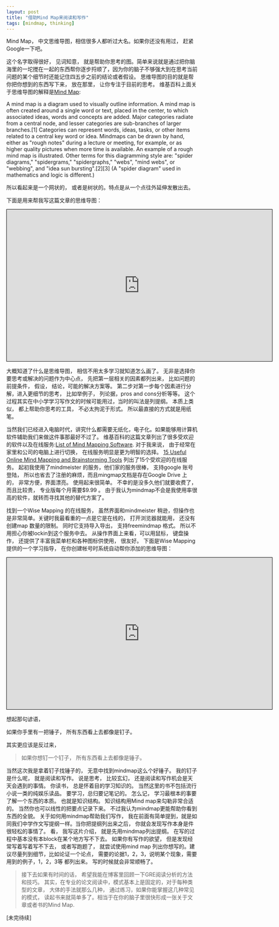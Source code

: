 ```yaml
---
layout: post
title: "借助Mind Map来阅读和写作"
tags: [mindmap, thinking]
---
```



Mind Map， 中文思维导图，相信很多人都听过大名。如果你还没有用过， 赶紧Google一下吧。 

这个名字取得很好， 见词知意， 就是帮助你思考的图。简单来说就是通过把你脑海里的一坨搅在一起的东西帮你逐步捋顺了，因为你的脑子不够强大到在思考当前问题的某个细节时还能记住四五步之前的结论或者假设。 思维导图的目的就是帮你把你想到的东西写下来， 放在那里， 让你专注于目前的思考。 
维基百科上面关于思维导图的解释是[Mind Map](http://en.wikipedia.org/wiki/Mind_map):

>
A mind map is a diagram used to visually outline information. A mind map is often created around a single word or text, placed in the center, to which associated ideas, words and concepts are added. Major categories radiate from a central node, and lesser categories are sub-branches of larger branches.[1] Categories can represent words, ideas, tasks, or other items related to a central key word or idea.
Mindmaps can be drawn by hand, either as "rough notes" during a lecture or meeting, for example, or as higher quality pictures when more time is available. An example of a rough mind map is illustrated.
Other terms for this diagramming style are: "spider diagrams," "spidergrams," "spidergraphs," "webs", "mind webs", or "webbing", and "idea sun bursting".[2][3] (A "spider diagram" used in mathematics and logic is different.)

所以看起来是一个网状的， 或者是树状的。特点是从一个点往外延伸发散出去。 


下面是用来帮我写这篇文章的思维导图： 

<iframe style="width:700px;height:400px;border: 1px
solid black" src="http://app.wisemapping.com/c/maps/93628/embed?zoom=1"> </iframe>

大概知道了什么是思维导图， 相信不用太多学习就知道怎么画了。 无非是选择你要思考或解决的问题作为中心点， 先把第一层相关的因素都列出来， 比如问题的前提条件， 假设， 结论，可能的解决方案等。 第二步对第一步每个因素进行分解，进入更细节的思考， 比如举例子， 列论据，pros and cons分析等等。 这个过程其实在中小学学习写作文的时候可能用过，当时的叫法是列提纲。 本质上类似， 都上帮助你思考的工具， 不必太拘泥于形式。 所以最直接的方式就是用纸笔。 


当然我们已经进入电脑时代，讲究什么都需要无纸化，电子化。如果能够用计算机软件辅助我们来做这件事那最好不过了。 维基百科的这篇文章列出了很多受欢迎的软件以及在线服务:[List of Mind Mapping Software](http://en.wikipedia.org/wiki/List_of_mind_mapping_software). 对于我来说， 由于经常在家里和公司的电脑上进行切换， 在线服务明显是更为明智的选择。 
[15 Useful Online Mind Mapping and Brainstorming Tools](http://www.tripwiremagazine.com/2011/06/online-mind-mapping-and-brainstorming-tools.html)
列出了15个受欢迎的在线服务。 起初我使用了mindmeister 的服务，他们家的服务很棒， 支持google 账号登陆， 所以也省去了注册的麻烦，而且mingmap文档是存在Google Drive 上的， 非常方便，界面漂亮。 使用起来很简单。 不幸的是没多久他们就要收费了， 而且比较贵， 专业版每个月需要$9.99 。 由于我认为mindmap不会是我使用率很高的软件，就转而寻找其他的替代方案了。
 
找到一个Wise Mapping 的在线服务， 虽然界面和mindmeister 稍逊，但操作也是非常简单。关键时我最看重的一点是它是在线的， 打开浏览器就能用， 还没有创建map 数量的限制。 同时它支持导入导出， 支持freemindmap 格式。 所以不用担心你被lockin到这个服务中去。 从操作界面上来看，可以用鼠标， 键盘操作， 还提供了丰富我菜单栏和各种图标供使用， 很友好。 下面是Wise Mapping 提供的一个学习指导， 在你创建帐号时系统自动帮你添加的思维导图：

<iframe style="width:700px;height:400px;border: 1px
solid black" src="http://app.wisemapping.com/c/maps/93627/embed?zoom=1"> </iframe>

想起那句谚语，

 如果你手里有一把锤子， 所有东西看上去都像是钉子。 

其实更应该是反过来， 

>如果你想钉一个钉子， 所有东西看上去都像是锤子。 

当然这次我是拿着钉子找锤子的， 无意中找到mindmap这么个好锤子。 我的钉子是什么呢， 就是阅读和写作。 说是思考， 比较玄幻， 还是阅读和写作机会是天天会遇到的事情。 
你读书， 总是怀着目的学习知识的。 当然这里的书不包括流行小说一类的纯娱乐读品。 要学习，总归要记笔记的。 怎么记， 学习最根本的事要了解一个东西的本质。 也就是知识结构。 知识结构用Mind map来勾勒非常合适的。 当然你也可以线性的把要点记录下来。 不过我认为mindmap更能帮助你看到东西的全貌。 
关于如何用mindmap帮助我们写作， 我在前面有简单提到，就是如同我们中学作文写提纲一样。当你把提纲列出来之后， 你就会发现写作本身是件很轻松的事情了。 看， 我写这片介绍， 就是先用mindmap列出提纲。 在写的过程中基本没有本block在某个地方写不下去。 如果你有写作的欲望， 但是发现经常写着写着写不下去， 或者写跑题了， 就尝试使用mind map 列出你想写的。建议尽量列到细节，比如论证一个论点， 需要的论据1，2，3，说明某个现象，需要用到的例子，1，2，3等 都列出来。 写的时候就会非常顺畅了。 


> 接下去如果有时间的话， 希望我能在博客里回顾一下GRE阅读分析的方法和技巧。 其实，在专业的论文阅读中，模式基本上是固定的，对于每种类型的文章， 大体的手法就那么几种， 通过练习，如果你能掌握这几种常见的模式， 读起书来就简单多了。相当于在你的脑子里很快形成一张关于文章或者书的Mind Map. 

[未完待续]
